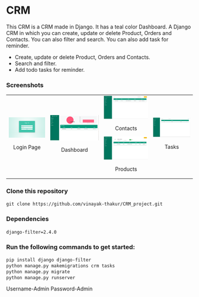 #  CRM

This CRM is a CRM made in Django. It has a teal color Dashboard.
A Django CRM in which you can create, update or delete Product, Orders and Contacts. You can also filter and search. You can also add task for reminder.

- Create, update or delete Product, Orders and Contacts.
- Search and filter.
- Add todo tasks for reminder.

### Screenshots

<table>
  <tr>
  <td align="center">
      <a href="https://raw.githubusercontent.com/vinayak-thakur/CRM_project/master/teal-crm-main/screenshots/login.png">
        <img src="screenshots/login.png" alt="Login Page">
      </a>
      <br />
      <p>Login Page</p>
    </td>
    <td align="center">
      <a href="https://raw.githubusercontent.com/vinayak-thakur/CRM_project//master/teal-crm-main/screenshots/dashboard.png">
        <img src="screenshots/dashboard.png" alt="Dashboard">
      </a>
      <br />
      <p>Dashboard</p>
    </td>
    <td align="center">
      <a href="https://raw.githubusercontent.com/vinayak-thakur/CRM_project/master/teal-crm-main/screenshots/contacts.png">
        <img src="screenshots/contacts.png" alt="Contacts">
      </a>
      <br />
      <p>Contacts</p>
    </
      <a href="https://raw.githubusercontent.com/vinayak-thakur/CRM_project/master/teal-crm-main/screenshots/product.png">
        <img src="screenshots/product.png" alt="Products">
      </a>
      <br />
      <p>Products</p>
    </td>
    <td align="center">
      <a href="https://raw.githubusercontent.com/vinayak-thakur/CRM_project/master/teal-crm-main/screenshots/tasks.png">
        <img src="screenshots/tasks.png" alt="Tasks">
      </a>
      <br />
      <p>Tasks</p>
    </td>
    </tr>
</table>

### Clone this repository

```
git clone https://github.com/vinayak-thakur/CRM_project.git
```

### Dependencies

```
django-filter=2.4.0
```

### Run the following commands to get started:

```
pip install django django-filter
python manage.py makemigrations crm tasks
python manage.py migrate
python manage.py runserver
```

Username-Admin
Password-Admin
